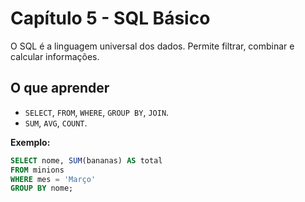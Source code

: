 # Capítulo 5 - SQL Básico

O SQL é a linguagem universal dos dados. Permite filtrar, combinar e calcular informações.

## O que aprender
- `SELECT`, `FROM`, `WHERE`, `GROUP BY`, `JOIN`.
- `SUM`, `AVG`, `COUNT`.

**Exemplo:**
```sql
SELECT nome, SUM(bananas) AS total
FROM minions
WHERE mes = 'Março'
GROUP BY nome;
```